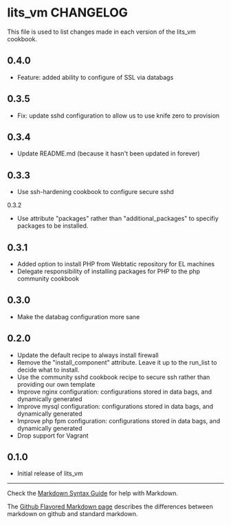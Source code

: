 lits_vm CHANGELOG
==============

This file is used to list changes made in each version of the lits_vm cookbook.

0.4.0
-----
- Feature: added ability to configure of SSL via databags

0.3.5
-----
- Fix: update sshd configuration to allow us to use knife zero to provision

0.3.4
-----
- Update README.md (because it hasn't been updated in forever)

0.3.3
-----
- Use ssh-hardening cookbook to configure secure sshd

0.3.2
- Use attribute "packages" rather than "additional_packages" to specifiy packages to be installed.

0.3.1
-----
- Added option to install PHP from Webtatic repository for EL machines
- Delegate responsibility of installing packages for PHP to the php community cookbook

0.3.0
-----
- Make the databag configuration more sane

0.2.0
-----
- Update the default recipe to always install firewall
- Remove the "install_component" attribute. Leave it up to the run_list to decide what to install.
- Use the community sshd cookbook recipe to secure ssh rather than providing our own template
- Improve nginx configuration: configurations stored in data bags, and dynamically generated
- Improve mysql configuration: configurations stored in data bags, and dynamically generated
- Improve php fpm configuration: configurations stored in data bags, and dynamically generated
- Drop support for Vagrant

0.1.0
-----
- Initial release of lits_vm

- - -
Check the [Markdown Syntax Guide](http://daringfireball.net/projects/markdown/syntax) for help with Markdown.

The [Github Flavored Markdown page](http://github.github.com/github-flavored-markdown/) describes the differences between markdown on github and standard markdown.
